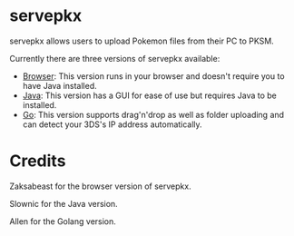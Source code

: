 # servepkx

servepkx allows users to upload Pokemon files from their PC to PKSM.

Currently there are three versions of servepkx available:

- [Browser](https://github.com/FlagBrew/servepkx/tree/master/browser): This version runs in your browser and doesn't require you to have Java installed.
- [Java](https://github.com/FlagBrew/servepkx/tree/master/java): This version has a GUI for ease of use but requires Java to be installed.
- [Go](https://github.com/FlagBrew/servepkx/tree/master/go): This version supports drag'n'drop as well as folder uploading and can detect your 3DS's IP address automatically.

# Credits

Zaksabeast for the browser version of servepkx.

Slownic for the Java version.

Allen for the Golang version.
